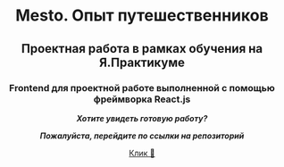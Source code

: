 <h1 align="center">Mesto. Опыт путешественников</h1>
<h2 align="center">Проектная работа в рамках обучения на Я.Практикуме</h2>
<h3 align="center">Frontend для проектной работе выполненной с помощью фреймворка React.js</h3>

<div align="center">

***Хотите увидеть готовую работу?***

***Пожалуйста, перейдите по ссылки на репозиторий***

[Клик &#127775;](https://github.com/MariaRez/react-mesto-api-full)


</div>


